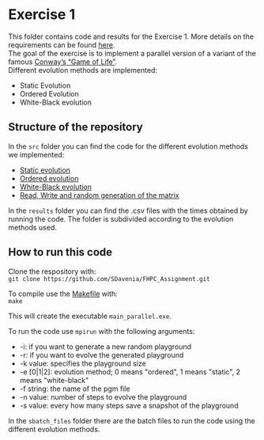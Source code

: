 # Exercise 1
This folder contains code and results for the Exercise 1. More details on the requirements can be found [here](https://github.com/Foundations-of-HPC/Foundations_of_HPC_2022/blob/main/Assignment/exercise1/Assignment_exercise1.pdf).\
The goal of the exercise is to implement a parallel version of a variant of the famous [Conway’s “Game of Life”](https://en.wikipedia.org/wiki/Conway%27s_Game_of_Life).\
Different evolution methods are implemented:
- Static Evolution
- Ordered Evolution
- White-Black evolution

## Structure of the repository
In the `src` folder you can find the code for the different evolution methods we implemented:
- [Static evolution](https://github.com/SDavenia/FHPC_Assignment/blob/main/Exercise1/src/evolve_static.c)
- [Ordered evolution](https://github.com/SDavenia/FHPC_Assignment/blob/main/Exercise1/src/evolve_ordered.c)
- [White-Black evolution](https://github.com/SDavenia/FHPC_Assignment/blob/main/Exercise1/src/black_white.c)
- [Read, Write and random generation of the matrix](https://github.com/SDavenia/FHPC_Assignment/blob/main/Exercise1/src/read_write_parallel.c)

In the `results` folder you can find the .csv files with the times obtained by running the code. The folder is subdivided according to the evolution methods used.

## How to run this code
Clone the respository with:\
```git clone https://github.com/SDavenia/FHPC_Assignment.git```

To compile use the [Makefile](https://github.com/FilippoOlivo/Foundations_of_HPC_Assignment/blob/main/excercise1/Makefile) with:\
`make`

This will create the executable `main_parallel.exe`.

To run the code use `mpirun` with the following arguments:
- -i: if you want to generate a new random playground
- -r: if you want to evolve the generated playground
- -k value: specifies the playground size
- -e [0|1|2]: evolution method; 0 means "ordered", 1 means "static", 2 means "white-black"
- -f string: the name of the pgm file
- -n value: number of steps to evolve the playground
- -s value: every how many steps save a snapshot of the playground

In the `sbatch_files` folder there are the batch files to run the code using the different evolution methods.
